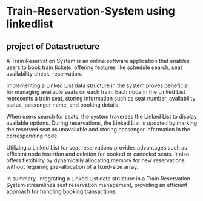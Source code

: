 # Train-Reservation-System using linkedlist
## project of Datastructure
A Train Reservation System is an online software application that enables users to book train tickets, offering features like schedule search, seat availability check, reservation.

Implementing a Linked List data structure in the system proves beneficial for managing available seats on each train. Each node in the Linked List represents a train seat, storing information such as seat number, availability status, passenger name, and booking details.

When users search for seats, the system traverses the Linked List to display available options. During reservations, the Linked List is updated by marking the reserved seat as unavailable and storing passenger information in the corresponding node.

Utilizing a Linked List for seat reservations provides advantages such as efficient node insertion and deletion for booked or canceled seats. It also offers flexibility by dynamically allocating memory for new reservations without requiring pre-allocation of a fixed-size array.

In summary, integrating a Linked List data structure in a Train Reservation System streamlines seat reservation management, providing an efficient approach for handling booking transactions.

